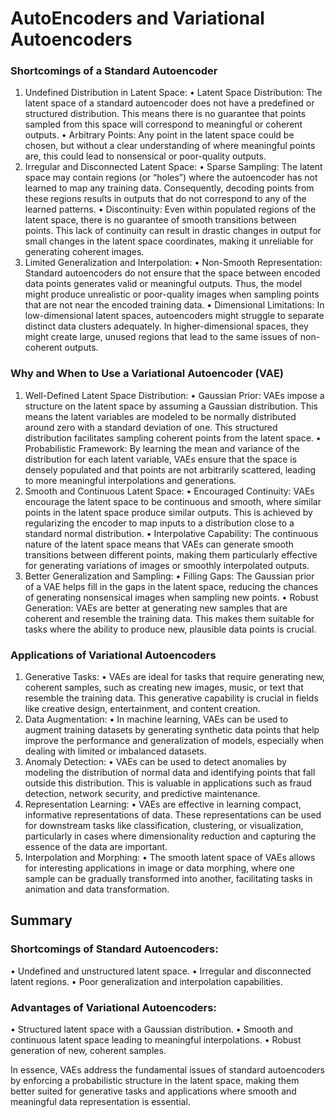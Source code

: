 # AutoEncoders and Variational Autoencoders

### Shortcomings of a Standard Autoencoder

1.	Undefined Distribution in Latent Space:
•	Latent Space Distribution: The latent space of a standard autoencoder does not have a predefined or structured distribution. This means there is no guarantee that points sampled from this space will correspond to meaningful or coherent outputs.
•	Arbitrary Points: Any point in the latent space could be chosen, but without a clear understanding of where meaningful points are, this could lead to nonsensical or poor-quality outputs.
2.	Irregular and Disconnected Latent Space:
•	Sparse Sampling: The latent space may contain regions (or “holes”) where the autoencoder has not learned to map any training data. Consequently, decoding points from these regions results in outputs that do not correspond to any of the learned patterns.
•	Discontinuity: Even within populated regions of the latent space, there is no guarantee of smooth transitions between points. This lack of continuity can result in drastic changes in output for small changes in the latent space coordinates, making it unreliable for generating coherent images.
3.	Limited Generalization and Interpolation:
•	Non-Smooth Representation: Standard autoencoders do not ensure that the space between encoded data points generates valid or meaningful outputs. Thus, the model might produce unrealistic or poor-quality images when sampling points that are not near the encoded training data.
•	Dimensional Limitations: In low-dimensional latent spaces, autoencoders might struggle to separate distinct data clusters adequately. In higher-dimensional spaces, they might create large, unused regions that lead to the same issues of non-coherent outputs.

### Why and When to Use a Variational Autoencoder (VAE)

1.	Well-Defined Latent Space Distribution:
•	Gaussian Prior: VAEs impose a structure on the latent space by assuming a Gaussian distribution. This means the latent variables are modeled to be normally distributed around zero with a standard deviation of one. This structured distribution facilitates sampling coherent points from the latent space.
•	Probabilistic Framework: By learning the mean and variance of the distribution for each latent variable, VAEs ensure that the space is densely populated and that points are not arbitrarily scattered, leading to more meaningful interpolations and generations.
2.	Smooth and Continuous Latent Space:
•	Encouraged Continuity: VAEs encourage the latent space to be continuous and smooth, where similar points in the latent space produce similar outputs. This is achieved by regularizing the encoder to map inputs to a distribution close to a standard normal distribution.
•	Interpolative Capability: The continuous nature of the latent space means that VAEs can generate smooth transitions between different points, making them particularly effective for generating variations of images or smoothly interpolated outputs.
3.	Better Generalization and Sampling:
•	Filling Gaps: The Gaussian prior of a VAE helps fill in the gaps in the latent space, reducing the chances of generating nonsensical images when sampling new points.
•	Robust Generation: VAEs are better at generating new samples that are coherent and resemble the training data. This makes them suitable for tasks where the ability to produce new, plausible data points is crucial.

### Applications of Variational Autoencoders

1.	Generative Tasks:
•	VAEs are ideal for tasks that require generating new, coherent samples, such as creating new images, music, or text that resemble the training data. This generative capability is crucial in fields like creative design, entertainment, and content creation.
2.	Data Augmentation:
•	In machine learning, VAEs can be used to augment training datasets by generating synthetic data points that help improve the performance and generalization of models, especially when dealing with limited or imbalanced datasets.
3.	Anomaly Detection:
•	VAEs can be used to detect anomalies by modeling the distribution of normal data and identifying points that fall outside this distribution. This is valuable in applications such as fraud detection, network security, and predictive maintenance.
4.	Representation Learning:
•	VAEs are effective in learning compact, informative representations of data. These representations can be used for downstream tasks like classification, clustering, or visualization, particularly in cases where dimensionality reduction and capturing the essence of the data are important.
5.	Interpolation and Morphing:
•	The smooth latent space of VAEs allows for interesting applications in image or data morphing, where one sample can be gradually transformed into another, facilitating tasks in animation and data transformation.

## Summary

### Shortcomings of Standard Autoencoders:

•	Undefined and unstructured latent space.
•	Irregular and disconnected latent regions.
•	Poor generalization and interpolation capabilities.

### Advantages of Variational Autoencoders:

•	Structured latent space with a Gaussian distribution.
•	Smooth and continuous latent space leading to meaningful interpolations.
•	Robust generation of new, coherent samples.

In essence, VAEs address the fundamental issues of standard autoencoders by enforcing a probabilistic structure in the latent space, making them better suited for generative tasks and applications where smooth and meaningful data representation is essential.